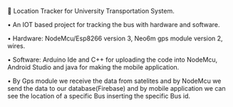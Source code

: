 🔰 Location Tracker for University Transportation System.

• An IOT based project for tracking the bus with hardware and software.

• Hardware: NodeMcu/Esp8266 version 3, Neo6m gps module version 2, wires.

• Software: Arduino Ide and C++ for uploading the code into NodeMcu, Android Studio and java
for making the mobile application.

• By Gps module we receive the data from satelites and by NodeMcu we send the data to our database(Firebase) and by mobile application we can see the location of a specific Bus inserting
the specific Bus id.


